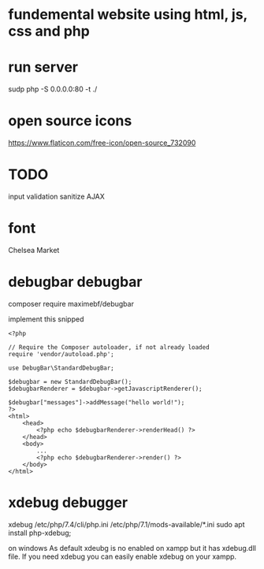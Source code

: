 # fundemental website using html, js, css and php

# run server
sudp php -S 0.0.0.0:80 -t ./

# open source icons
https://www.flaticon.com/free-icon/open-source_732090

# TODO
input validation
sanitize
AJAX

# font
Chelsea Market

# debugbar debugbar
composer require maximebf/debugbar

implement this snipped

    <?php

    // Require the Composer autoloader, if not already loaded
    require 'vendor/autoload.php';

    use DebugBar\StandardDebugBar;

    $debugbar = new StandardDebugBar();
    $debugbarRenderer = $debugbar->getJavascriptRenderer();

    $debugbar["messages"]->addMessage("hello world!");
    ?>
    <html>
        <head>
            <?php echo $debugbarRenderer->renderHead() ?>
        </head>
        <body>
            ...
            <?php echo $debugbarRenderer->render() ?>
        </body>
    </html>

# xdebug debugger
xdebug
/etc/php/7.4/cli/php.ini
/etc/php/7.1/mods-available/*.ini
sudo apt install php-xdebug;

on windows
As default xdeubg is no enabled on xampp but it has xdebug.dll file.
If you need xdebug you can easily enable xdebug on your xampp.
